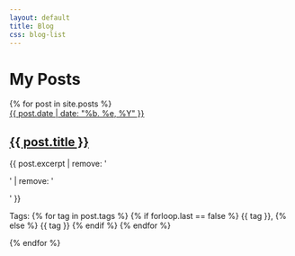 ```yaml
---
layout: default
title: Blog
css: blog-list
---
```

<div class="blog-wrapper col-md-6 col-md-offset-2">
  <h1 id="blog-title">My Posts</h1>
  {% for post in site.posts %}
  <div class="blog-list">
    <a href="{{ post.url }}">
      <span class="date-holder">{{ post.date | date: "%b. %e, %Y" }}</span>
    </a>
    <div class="caption">
      <a href="{{ post.url }}"><h2>{{ post.title }}</h2></a>
      <p> {{ post.excerpt | remove: '<p>' | remove: '</p>' }} </p>
      <p>Tags: 
      {% for tag in post.tags %}
        {% if forloop.last == false %}
      	  {{ tag }},
        {% else %} 
          {{ tag }} 
        {% endif %}
      {% endfor %}
      </p>
    </div>
  </div>
  {% endfor %}
</div>